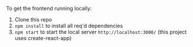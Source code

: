 To get the frontend running locally:
1. Clone this repo
2. `npm install` to install all req'd dependencies
3. `npm start` to start the local server `http://localhost:3000/` (this project uses create-react-app)